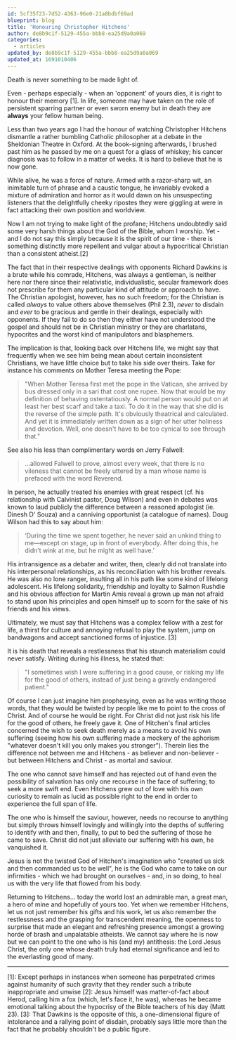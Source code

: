 ```yaml
---
id: 5cf35f23-7d52-4363-96e0-21a8bdbf69ad
blueprint: blog
title: 'Honouring Christopher Hitchens'
author: de8b9c1f-5129-455a-bbb8-ea25d9a0a069
categories:
  - articles
updated_by: de8b9c1f-5129-455a-bbb8-ea25d9a0a069
updated_at: 1691010406
---
```

Death is never something to be made light of. 

Even - perhaps especially - when an 'opponent' of yours dies, it is right to honour their memory [1]. In life, someone may have taken on the role of persistent sparring partner or even sworn enemy but in death they are **always** your fellow human being.

Less than two years ago I had the honour of watching Christopher Hitchens dismantle a rather bumbling Catholic philosopher at a debate in the Sheldonian Theatre in Oxford. At the book-signing afterwards, I brushed past him as he passed by me on a quest for a glass of whiskey; his cancer diagnosis was to follow in a matter of weeks. It is hard to believe that he is now gone.

While alive, he was a force of nature. Armed with a razor-sharp wit, an inimitable turn of phrase and a caustic tongue, he invariably evoked a mixture of admiration and horror as it would dawn on his unsuspecting listeners that the delightfully cheeky ripostes they were giggling at were in fact attacking their own position and worldview. 

Now I am not trying to make light of the profane; Hitchens undoubtedly said some very harsh things about the God of the Bible, whom I worship. Yet - and I do not say this simply because it is the spirit of our time - there is something distinctly more repellent and vulgar about a hypocritical Christian than a consistent atheist.[2]

The fact that in their respective dealings with opponents Richard Dawkins is a brute while his comrade, Hitchens, was always a gentleman, is neither here nor there since their relativistic, individualistic, secular framework does not prescribe for them any particular kind of attitude or approach to have. The Christian apologist, however, has no such freedom; for the Christian is called *always* to value others above themselves (Phil 2.3), *never* to disdain and *ever* to be gracious and gentle in their dealings, especially with opponents. If they fail to do so then they either have not understood the gospel and should not be in Christian ministry or they are charlatans, hypocrites and the worst kind of manipulators and blasphemers.

The implication is that, looking back over Hitchens life, we might say that frequently when we see him being mean about certain inconsistent Christians, we have little choice but to take his side over theirs. Take for instance his comments on Mother Teresa meeting the Pope:

> "When Mother Teresa first met the pope in the Vatican, she arrived by bus dressed only in a sari that cost one rupee. Now that would be my definition of behaving ostentatiously. A normal person would put on at least her best scarf and take a taxi. To do it in the way that she did is the reverse of the simple path. It's obviously theatrical and calculated. And yet it is immediately written down as a sign of her utter holiness and devotion. Well, one doesn't have to be too cynical to see through that."

See also his less than complimentary words on Jerry Falwell:

> …allowed Falwell to prove, almost every week, that there is no vileness that cannot be freely uttered by a man whose name is prefaced with the word Reverend.

In person, he actually treated his enemies with great respect (cf. his relationship with Calvinist pastor, Doug Wilson) and even in debates was known to laud publicly the difference between a reasoned apologist (ie. Dinesh D' Souza) and a canniving opportunist (a catalogue of names). Doug Wilson had this to say about him:

> ‘During the time we spent together, he never said an unkind thing to me—except on stage, up in front of everybody. After doing this, he didn’t wink at me, but he might as well have.’

His intransigence as a debater and writer, then, clearly did not translate into his interpersonal relationships, as his reconciliation with his brother reveals. He was also no lone ranger, insulting all in his path like some kind of lifelong adolescent. His lifelong solidarity, friendship and loyalty to Salmon Rushdie and his obvious affection for Martin Amis reveal a grown up man not afraid to stand upon his principles and open himself up to scorn for the sake of his friends and his views. 

Ultimately, we must say that Hitchens was a complex fellow with a zest for life, a thirst for culture and annoying refusal to play the system, jump on bandwagons and accept sanctioned forms of injustice. [3]

It is his death that reveals a restlessness that his staunch materialism could never satisfy. Writing during his illness, he stated that:

> "I sometimes wish I were suffering in a good cause, or risking my life for the good of others, instead of just being a gravely endangered patient."

Of course I can just imagine him prophesying, even as he was writing those words, that they would be twisted by people like me to point to the cross of Christ. And of course he would be right. For Christ did not just risk his life for the good of others, he freely gave it. One of Hitchen's final articles concerned the wish to seek death merely as a means to avoid his own suffering (seeing how his own suffering made a mockery of the aphorism "whatever doesn't kill you only makes you stronger"). Therein lies the difference not between me and Hitchens - as believer and non-believer - but between Hitchens and Christ - as mortal and saviour.

The one who cannot save himself and has rejected out of hand even the possibility of salvation has only one recourse in the face of suffering; to seek a more swift end. Even Hitchens grew out of love with his own curiosity to remain as lucid as possible right to the end in order to experience the full span of life.

The one who is himself the saviour, however, needs no recourse to anything but simply throws himself lovingly and willingly into the depths of suffering to identify with and then, finally, to put to bed the suffering of those he came to save. Christ did not just alleviate our suffering with his own, he vanquished it.

Jesus is not the twisted God of Hitchen's imagination who "created us sick and then commanded us to be well", he is the God who came to take on our infirmities - which we had brought on ourselves - and, in so doing, to heal us with the very life that flowed from his body.

Returning to Hitchens… today the world lost an admirable man, a great man, a hero of mine and hopefully of yours too. Yet when we remember Hitchens, let us not just remember his gifts and his work, let us also remember the restlessness and the grasping for transcendent meaning, the openness to surprise that made an elegant and refreshing presence amongst a growing horde of brash and unpalatable atheists. We cannot say where he is now but we can point to the one who is his (and my) antithesis: the Lord Jesus Christ, the only one whose death truly had eternal significance and led to the everlasting good of many.

---

[1]: Except perhaps in instances when someone has perpetrated crimes against humanity of such gravity that they render such a tribute inappropriate and unwise
[2]: Jesus himself was matter-of-fact about Herod, calling him a fox (which, let's face it, he was), whereas he became emotional talking about the hypocrisy of the Bible teachers of his day (Matt 23).
[3]: That Dawkins is the opposite of this, a one-dimensional figure of intolerance and a rallying point of disdain, probably says little more than the fact that he probably shouldn't be a public figure.